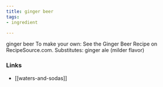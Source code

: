 ```yaml
---
title: ginger beer
tags:
- ingredient

---
```

ginger beer To make your own: See the Ginger Beer Recipe on RecipeSource.com. Substitutes: ginger ale (milder flavor)

### Links

* [[waters-and-sodas]]
